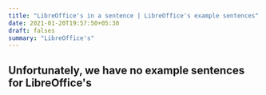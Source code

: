```yaml
---
title: "LibreOffice's in a sentence | LibreOffice's example sentences"
date: 2021-01-20T19:57:50+05:30
draft: falses
summary: "LibreOffice's"
---
```

## Unfortunately, we have no example sentences for LibreOffice's                 
